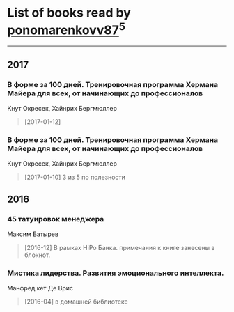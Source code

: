 # List of books read by [ponomarenkovv87](http://openid.yandex.ru/ponomarenkovv87/)<sup>5</sup>
---

## 2017

### В форме за 100 дней. Тренировочная программа Хермана Майера для всех, от начинающих до профессионалов
Кнут Окресек, Хайнрих Бергмюллер
> [2017-01-12] 


### В форме за 100 дней. Тренировочная программа Хермана Майера для всех, от начинающих до профессионалов
Кнут Окресек, Хайнрих Бергмюллер
> [2017-01-10] 3 из 5 по полезности



## 2016

### 45 татуировок менеджера
Максим Батырев
> [2016-12] В рамках HiPo Банка. примечания к книге занесены в блокнот.


### Мистика лидерства. Развития эмоционального интеллекта.
Манфред кет Де Врис
> [2016-04] в домашней библиотеке





